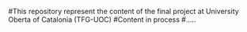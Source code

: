 #This repository represent the content of the final project at University Oberta of Catalonia (TFG-UOC)
#Content in process
#.....

